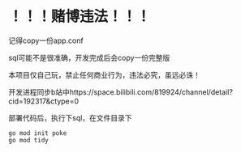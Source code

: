 # ！！！赌博违法！！！

记得copy一份app.conf

sql可能不是很准确，开发完成后会copy一份完整版

本项目仅自己玩，禁止任何商业行为，违法必究，虽远必诛！

开发进程同步b站中https://space.bilibili.com/819924/channel/detail?cid=192317&ctype=0

部署代码后，执行下sql，在文件目录下
```shell
go mod init poke
go mod tidy
```
